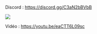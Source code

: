 Discord : https://discord.gg/C3aN2bBVbB

<img src="https://i.imgur.com/07Hni36.png">

Vidéo : https://youtu.be/eaCTT6L09sc
